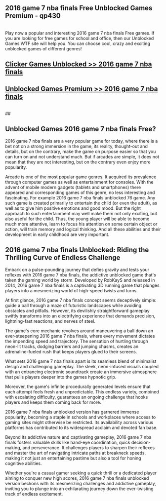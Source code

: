 ## 2016 game 7 nba finals Free Unblocked Games Premium - qp430 <br>
<br>
Play now a popular and interesting 2016 game 7 nba finals Free games. If you are looking for free games for school and office, then our Unblocked Games WTF site will help you. You can choose cool, crazy and exciting unblocked games of different genres!


##  [Clicker Games Unblocked >> 2016 game 7 nba finals](http://freeplayer.one?title=2016_game_7_nba_finals&ref=04)

##  [Unblocked Games Premium >> 2016 game 7 nba finals](http://freeplayer.one?title=2016_game_7_nba_finals&ref=04)
  <br>
  ##



## Unblocked Games 2016 game 7 nba finals Free?

2016 game 7 nba finals are a very popular game for today, where there is a bet not on a strong immersion in the game, its reality, thought-out and details, but on the contrary, make the game on purpose easier so that you can turn on and not understand much. But if arcades are simple, it does not mean that they are not interesting, but on the contrary even enjoy more popularity.

Arcade is one of the most popular game genres. It acquired its prevalence through computer games as well as entertainment for consoles. With the advent of mobile modern gadgets (tablets and smartphones) there appeared and corresponding games of this genre, no less interesting and fascinating. For example 2016 game 7 nba finals unblocked 76 game. Any such game is created primarily to entertain the child (or even the adult), as well as to give him positive emotions and good mood. But the right approach to such entertainment may well make them not only exciting, but also useful for the child. Thus, the young player will be able to become much more attentive, learn to focus his attention on some certain object or action, will train memory and logical thinking. And all these abilities and their development in early childhood are very important.

##  2016 game 7 nba finals Unblocked: Riding the Thrilling Curve of Endless Challenge

Embark on a pulse-pounding journey that defies gravity and tests your reflexes with 2016 game 7 nba finals, the addictive unblocked game that's taken the gaming world by storm. Developed by RobKayS and released in 2014, 2016 game 7 nba finals is a captivating 3D running game that plunges players into a mesmerizing world of high-speed twists and turns.

At first glance, 2016 game 7 nba finals concept seems deceptively simple: guide a ball through a maze of futuristic landscapes while avoiding obstacles and pitfalls. However, its devilishly straightforward gameplay swiftly transforms into an electrifying experience that demands precision, lightning-fast reactions, and nerves of steel.

The game's core mechanic revolves around maneuvering a ball down an ever-steepening 2016 game 7 nba finals, where every movement dictates the impending speed and trajectory. The sensation of hurtling through neon-lit tracks, dodging barriers and jumping chasms, creates an adrenaline-fueled rush that keeps players glued to their screens.

What sets 2016 game 7 nba finals apart is its seamless blend of minimalist design and challenging gameplay. The sleek, neon-infused visuals coupled with an entrancing electronic soundtrack create an immersive atmosphere that pulls players deeper into the games hypnotic grip.

Moreover, the game's infinite procedurally generated levels ensure that each attempt feels fresh and unpredictable. This endless variety, combined with escalating difficulty, guarantees an ongoing challenge that hooks players and keeps them coming back for more.

2016 game 7 nba finals unblocked version has garnered immense popularity, becoming a staple in schools and workplaces where access to gaming sites might otherwise be restricted. Its availability across various platforms has contributed to its widespread acclaim and devoted fan base.

Beyond its addictive nature and captivating gameplay, 2016 game 7 nba finals fosters valuable skills like hand-eye coordination, quick decision-making, and perseverance. It challenges players to sharpen their reflexes and master the art of navigating intricate paths at breakneck speeds, making it not just an entertaining pastime but also a tool for honing cognitive abilities.

Whether you're a casual gamer seeking a quick thrill or a dedicated player aiming to conquer new high scores, 2016 game 7 nba finals unblocked version beckons with its mesmerizing challenges and addictive gameplay, inviting you to plunge into an exhilarating journey down the ever-twisting track of endless excitement.